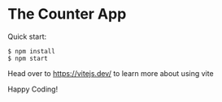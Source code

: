 # The Counter App 

Quick start:

```
$ npm install
$ npm start
````

Head over to https://vitejs.dev/ to learn more about using vite

Happy Coding!
